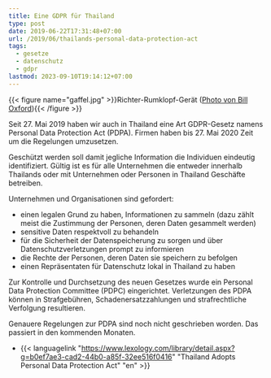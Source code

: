 ```yaml
---
title: Eine GDPR für Thailand
type: post
date: 2019-06-22T17:31:48+07:00
url: /2019/06/thailands-personal-data-protection-act
tags:
  - gesetze
  - datenschutz
  - gdpr
lastmod: 2023-09-10T19:14:12+07:00
---
```


{{< figure name="gaffel.jpg" >}}Richter-Rumklopf-Gerät ([Photo von Bill Oxford](https://unsplash.com/photos/r2ESY7RXB4M)){{< /figure >}}

Seit 27. Mai 2019 haben wir auch in Thailand eine Art GDPR-Gesetz namens Personal Data Protection Act (PDPA). Firmen haben bis 27. Mai 2020 Zeit um die Regelungen umzusetzen.

Geschützt werden soll damit jegliche Information die Individuen eindeutig identifiziert. Gültig ist es für alle Unternehmen die entweder innerhalb Thailands oder mit Unternehmen oder Personen in Thailand Geschäfte betreiben.

Unternehmen und Organisationen sind gefordert:

-   einen legalen Grund zu haben, Informationen zu sammeln (dazu zählt meist die Zustimmung der Personen, deren Daten gesammelt werden)
-   sensitive Daten respektvoll zu behandeln
-   für die Sicherheit der Datenspeicherung zu sorgen und über Datenschutzverletzungen prompt zu informieren
-   die Rechte der Personen, deren Daten sie speichern zu befolgen
-   einen Repräsentaten für Datenschutz lokal in Thailand zu haben

Zur Kontrolle und Durchsetzung des neuen Gesetzes wurde ein Personal Data Protection Committee (PDPC) eingerichtet. Verletzungen des PDPA können in Strafgebühren, Schadenersatzzahlungen und strafrechtliche Verfolgung resultieren.

Genauere Regelungen zur PDPA sind noch nicht geschrieben worden. Das passiert in den kommenden Monaten.

-   {{< languagelink "https://www.lexology.com/library/detail.aspx?g=b0ef7ae3-cad2-44b0-a85f-32ee516f0416" "Thailand Adopts Personal Data Protection Act" "en" >}}

